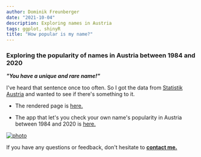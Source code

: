 ```yaml
---
author: Dominik Freunberger
date: "2021-10-04"
description: Exploring names in Austria
tags: ggplot, shinyR
title: "How popular is my name?"
---
```


### Exploring the popularity of names in Austria between 1984 and 2020

___"You have a unique and rare name!"___ 

I've heard that sentence once too often. So I got the data from [Statistik Austria](https://www.statistik.at/web_de/statistiken/menschen_und_gesellschaft/bevoelkerung/geborene/vornamen/index.html) and wanted to see if there's something to it.

- The rendered page is [here.](https://dmnkfr.github.io/my_name/)

- The app that let's you check your own name's popularity in Austria between 1984 and 2020 is [here.](https://dmnkfr.shinyapps.io/my_name_your_name/)

[![photo](/projects/images/my_name.png)](https://dmnkfr.github.io/my_name/)

If you have any questions or feedback, don't hesitate to [__contact me.__](https://dmnkfr.netlify.app/)